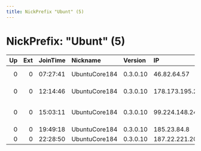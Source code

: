 ```yaml
---
title: NickPrefix "Ubunt" (5)
---
```


# NickPrefix: "Ubunt" (5)

|   Up |   Ext | JoinTime   | Nickname      | Version   | IP              | AS                               | CC   |   ORp |   Dirp | OS    | Contact   |   eFamMembers |
|-----:|------:|:-----------|:--------------|:----------|:----------------|:---------------------------------|:-----|------:|-------:|:------|:----------|--------------:|
|    0 |     0 | 07:27:41   | UbuntuCore184 | 0.3.0.10  | 46.82.64.57     | Deutsche Telekom AG              | de   | 40349 |      0 | Linux | None      |             1 |
|    0 |     0 | 12:14:46   | UbuntuCore184 | 0.3.0.10  | 178.173.195.250 | Shiraz Hamyar Co.                | ir   | 36317 |      0 | Linux | None      |             1 |
|    0 |     0 | 15:03:11   | UbuntuCore184 | 0.3.0.10  | 99.224.148.249  | Rogers Cable Communications Inc. | ca   | 42805 |      0 | Linux | None      |             1 |
|    0 |     0 | 19:49:18   | UbuntuCore184 | 0.3.0.10  | 185.23.84.8     | Interplanet S.r.l.               | it   | 41163 |      0 | Linux | None      |             1 |
|    0 |     0 | 22:28:50   | UbuntuCore184 | 0.3.0.10  | 187.22.221.201  | CLARO S.A.                       | br   | 44795 |      0 | Linux | None      |             1 |
